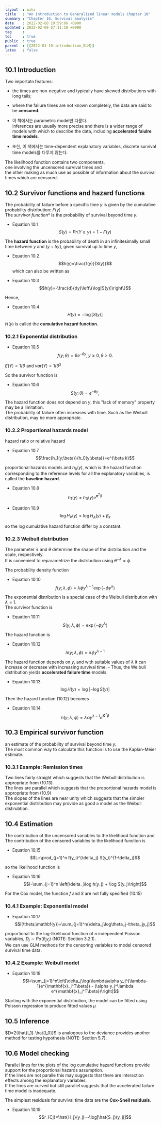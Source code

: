 ```yaml
---
layout  : wiki
title   : "An introduction to Generalized linear models Chapter 10"
summary : "Chapter 10. Survival analysis"
date    : 2022-02-08 10:59:06 +0900
updated : 2022-02-09 07:11:18 +0900
tag     : 
toc     : true
public  : true
parent  : [[2022-01-10-introduction_GLM]]
latex   : false
---
```


## 10.1 Introduction

Two importatn features:  
* the times are non-negative and typically have skewed distributions with long tails;
* where the failure times are not known completely, the data are said to be **censored**.

* 이 책에서는 parametric model만 다룬다.  
Inferences are usually more precise and there is a wider range of models with which to describe the data, including **accelerated faiulre time models**.  

* 또한, 이 책에서는 time-dependent explanatory variables, discrete survival time models를 다루지 않는다.

The likelihood function contains two components,  
one involving the uncensored survival times and  
the other making as much use as possible of information about the survival times which are censored.

## 10.2 Survivor functions and hazard functions

The probability of failure before a specific time $y$ is given by the cumulative probability distribution: $F(y)$  
The *survivor function** is the probability of survival beyond time $y$.

* Equation 10.1
$$S(y)=Pr(Y\geq y) = 1-F(y)$$

The **hazard function** is the probability of death in an infinitesimally small time between $y$ and $(y+\delta y)$, given survival up to time $y$,  

* Equation 10.2
$$h(y)=\frac{f(y)}{S(y)}$$
which can also be written as  

* Equation 10.3
$$h(y)=-\frac{d}{dy}\left\{\log[S(y)]\right\}$$

Hence,  

* Equation 10.4
$$H(y)=-\log[S(y)]$$

$H(y)$ is called the **cumulative hazard function**.

### 10.2.1 Exponential distribution

* Equation 10.5
$$f(y;\theta)=\theta e^{-\theta y},\,y\geq 0, \theta>0.$$

$E(Y)=1/\theta$ and $var(Y)=1/\theta^2$

So the survivor function is  

* Equation 10.6
$$S(y;\theta)=e^{-\theta y},$$

The hazard function does not depend on $y$, this "lack of memory" property may be a limitation.  
The probability of failure often increases with time. Such as the Weibull distribution, may be more appropriate.

### 10.2.2 Proportional hazards model

hazard ratio or relative hazard  

* Equation 10.7
$$\frac{h_1(y;\beta)}{h_0(y;\beta)}=e^{\beta k}$$

proportional hazards models and $h_0(y)$, which is the hazard function corresponding to the reference levels for all the explanatory variables, is called the **baseline hazard**.  

* Equation 10.8
$$h_1(y)=h_0(y)e^{\mathbf{x}^T\beta}$$

* Equation 10.9
$$\log H_P(y)=\log H_A(y) +\beta_k$$

so the log cumulative hazard function differ by a constant.

### 10.2.3 Weibull distribution

The parameter $\lambda$ and $\theta$ determine the shape of the distribution and the scale, respectively.  
It is convenient to reparametrize the distribution using $\theta^{-\lambda}=\phi$.  

The probability density function  
* Equation 10.10
$$f(y;\lambda, \phi)=\lambda\phi y^{\lambda-1}\exp(-\phi y^\lambda)$$

The exponential distribution is a special case of the Weibull distribution with $\lambda=1$.  
The survivor function is  

* Equation 10.11
$$S(y;\lambda, \phi)=\exp(-\phi y^\lambda)$$

The hazard function is  

* Equation 10.12
$$h(y;\lambda,\phi)=\lambda\phi y^{\lambda-1}$$

The hazard function depends on $y$, and with suitable values of $\lambda$ it can increase or decrease with increasing survival time. - Thus, the Weibull distribution yields **accelerated failure time** models.  

* Equation 10.13
$$\log H(y)=\log[-\log S(y)]$$

Then the hazard function (10.12) becomes  

* Equation 10.14
$$h(y;\lambda, \phi)=\lambda\alpha y^{\lambda-1}e^{\mathbf{X}^T\beta}$$

## 10.3 Empirical survivor function

an estimate of the probability of survival beyond time $y$.  
The most common way to calculate this function is to use the Kaplan-Meier estimate.  

### 10.3.1 Example: Remission times

Two lines fairly straight which suggests that the Weibull distribution is appropriate from (10.13).  
The lines are parallel which suggests that the proportional hazards model is appropriate from (10.9)  
The slopes of the lines are near unity which suggests that the simpler exponential distribution may provide as good a model as the Weibull distirubtion.

## 10.4 Estimation

The contribution of the uncensored variables to the likelihood function and  
The contribution of the censored variables to the likelihood function is  

* Equation 10.15
$$L=\prod_{j=1}^n f(y_i)^{\delta_j} S(y_i)^{1-\delta_j}$$

so the likelihood function is  

* Equation 10.16
$$l=\sum_{j=1}^n \left[\delta_j\log h(y_j) + \log S(y_j)\right]$$

For the Cox model, the function $f$ and $S$ are not fully specified (10.15)  

### 10.4.1 Example: Exponential model

* Equation 10.17
$$l(\theta;\mathbf{y})=\sum_{j=1}^n(\delta_j\log\theta_j-\theta_jy_j)$$

proportional to the log-likelihood function of $n$ independent Poisson variables, $D_j\sim Po(\theta_jy_j)$ (NOTE: Section 3.2.1).  
We can use GLM methods for the censoring variables to model censored survival time data.  

### 10.4.2 Example: Weibull model

* Equation 10.18
$$l=\sum_{j=1}^n\left[\delta_j\log(\lambda\alpha y_j^{\lambda-1}e^{\mathbf{x}_j^T\beta}) - (\alpha y_j^\lambda e^{\mathbf{x}_j^T\beta})\right]$$

Starting with the exponential distribution, the model can be fitted using Poisson regression to produce fitted values $\mu$  

## 10.5 Inference

$D=2(\hat{l_1}-\hat{l_0})$ is analogous to the deviance provides another method for testing hypothesis (NOTE: Section 5.7).

## 10.6 Model checking

Parallel lines for the plots of the log cumulative hazard functions provide support for the proportional hazards assumption.  
If the lines are not paralle this may suggests that there are interaction effects among the explanatory variables.  
If the lines are curved but still parallel suggests that the accelerated failure time model is inadequate.  

The simplest residuals for survival time data are the **Cox-Snell residuals**.  

* Equation 10.19
$$r_{Cj}=\hat{H_j}(y_j)=-\log[\hat{S_j}(y_j)]$$
